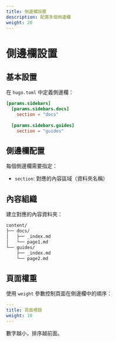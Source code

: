 ```yaml
---
title: 側邊欄設置
description: 配置多個側邊欄
weight: 20
---
```


# 側邊欄設置

## 基本設置

在 `hugo.toml` 中定義側邊欄：

```toml
[params.sidebars]
  [params.sidebars.docs]
    section = "docs"
  
  [params.sidebars.guides]
    section = "guides"
```

## 側邊欄配置

每個側邊欄需要指定：

- `section`: 對應的內容區域（資料夾名稱）

## 內容組織

建立對應的內容資料夾：

```txt
content/
├── docs/
│   ├── _index.md
│   └── page1.md
└── guides/
    ├── _index.md
    └── page2.md
```

## 頁面權重

使用 `weight` 參數控制頁面在側邊欄中的順序：

```yaml
---
title: 頁面標題
weight: 10
---
```

數字越小，排序越前面。